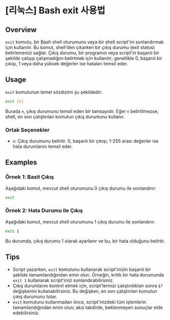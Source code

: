 # [리눅스] Bash exit 사용법

## Overview
`exit` komutu, bir Bash shell oturumunu veya bir shell script'ini sonlandırmak için kullanılır. Bu komut, shell'den çıkarken bir çıkış durumu (exit status) belirlemenizi sağlar. Çıkış durumu, bir programın veya script'in başarılı bir şekilde çalışıp çalışmadığını belirtmek için kullanılır; genellikle 0, başarılı bir çıkışı, 1 veya daha yüksek değerler ise hataları temsil eder.

## Usage
`exit` komutunun temel sözdizimi şu şekildedir:

```bash
exit [n]
```

Burada `n`, çıkış durumunu temsil eden bir tamsayıdır. Eğer `n` belirtilmezse, shell, en son çalıştırılan komutun çıkış durumunu kullanır.

### Ortak Seçenekler
- `n`: Çıkış durumunu belirtir. 0, başarılı bir çıkışı; 1-255 arası değerler ise hata durumlarını temsil eder.

## Examples
### Örnek 1: Basit Çıkış
Aşağıdaki komut, mevcut shell oturumunu 0 çıkış durumu ile sonlandırır:

```bash
exit
```

### Örnek 2: Hata Durumu ile Çıkış
Aşağıdaki komut, mevcut shell oturumunu 1 çıkış durumu ile sonlandırır:

```bash
exit 1
```

Bu durumda, çıkış durumu 1 olarak ayarlanır ve bu, bir hata olduğunu belirtir.

## Tips
- Script yazarken, `exit` komutunu kullanarak script'inizin başarılı bir şekilde tamamlandığından emin olun. Örneğin, kritik bir hata durumunda `exit 1` kullanarak script'inizi sonlandırabilirsiniz.
- Çıkış durumlarını kontrol etmek için, script'lerinizi çalıştırdıktan sonra `$?` değişkenini kullanabilirsiniz. Bu değişken, en son çalıştırılan komutun çıkış durumunu tutar.
- `exit` komutunu kullanmadan önce, script'inizdeki tüm işlemlerin tamamlandığından emin olun; aksi takdirde, beklenmeyen sonuçlar elde edebilirsiniz.